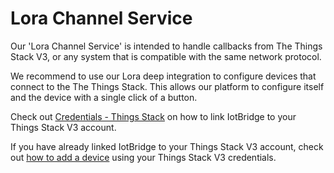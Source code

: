 # Lora Channel Service

Our 'Lora Channel Service' is intended to handle callbacks from The Things Stack V3, or any system 
that is compatible with the same network protocol.

We recommend to use our Lora deep integration to configure devices that connect to the The Things Stack.
This allows our platform to configure itself and the device with a single click of a button.

Check out [Credentials - Things Stack](accounts-and-subscriptions/adding-things-stack-credentials.md) on how to link IotBridge to your Things Stack V3 account.

If you have already linked IotBridge to your Things Stack V3 account, check out [how to add a device](devices/adding.md) using your Things Stack V3 credentials. 